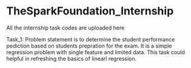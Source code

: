 # TheSparkFoundation_Internship
All the internship task codes are uploaded here

Task_1:
Problem statement is to determine the student performance pediction based on students prepration for the exam. 
It is a simple regression problem with single feature and limited data.
This task could helpful in refreshing the basics of linearl regression.
